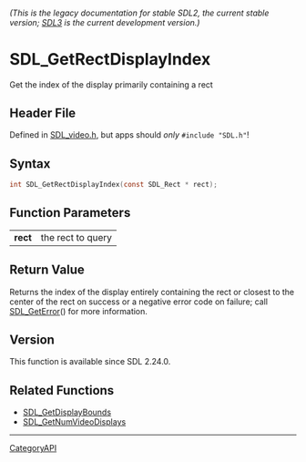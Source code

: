 ###### (This is the legacy documentation for stable SDL2, the current stable version; [SDL3](https://wiki.libsdl.org/SDL3/) is the current development version.)
# SDL_GetRectDisplayIndex

Get the index of the display primarily containing a rect 

## Header File

Defined in [SDL_video.h](https://github.com/libsdl-org/SDL/blob/SDL2/include/SDL_video.h), but apps should _only_ `#include "SDL.h"`!

## Syntax

```c
int SDL_GetRectDisplayIndex(const SDL_Rect * rect);

```

## Function Parameters

|              |                   |
| ------------ | ----------------- |
| **rect**     | the rect to query |

## Return Value

Returns the index of the display entirely containing the rect or closest to
the center of the rect on success or a negative error code on failure; call
[SDL_GetError](SDL_GetError)() for more information.

## Version

This function is available since SDL 2.24.0.

## Related Functions

* [SDL_GetDisplayBounds](SDL_GetDisplayBounds)
* [SDL_GetNumVideoDisplays](SDL_GetNumVideoDisplays)

----
[CategoryAPI](CategoryAPI)

